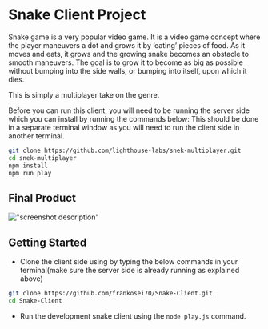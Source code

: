 # Snake Client Project

Snake game is a very popular video game. It is a video game concept where the player maneuvers a dot and grows it by ‘eating’ pieces of food. As it moves and eats, it grows and the growing snake becomes an obstacle to smooth maneuvers. The goal is to grow it to become as big as possible without bumping into the side walls, or bumping into itself, upon which it dies.

This is simply a multiplayer take on the genre.

Before you can run this client, you will need to be running the server side which you can install by running the commands below:
This should be done in a separate terminal window as you will need to run the client side in another terminal.
```bash
git clone https://github.com/lighthouse-labs/snek-multiplayer.git
cd snek-multiplayer
npm install
npm run play
```

## Final Product
!["screenshot description"](#)

## Getting Started
- Clone the client side using by typing the below commands in your terminal(make sure the server side is already running as explained above)
```bash
git clone https://github.com/frankosei70/Snake-Client.git
cd Snake-Client
```
- Run the development snake client using the `node play.js` command.